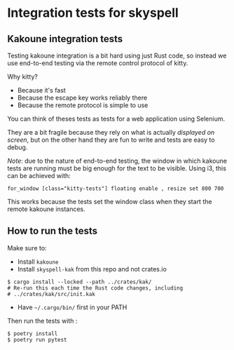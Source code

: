# Integration tests for skyspell

## Kakoune integration tests

Testing kakoune integration is a bit hard using just Rust code, so instead we use end-to-end testing
via the remote control protocol of kitty.

Why kitty?
 * Because it's fast
 * Because the escape key works reliably there
 * Because the remote protocol is simple to use

You can think of theses tests as tests for a web application using Selenium.

They are a bit fragile because they rely on what is actually *displayed on screen*,
but on the other hand they are fun to write and tests are easy to debug.

*Note*: due to the nature of end-to-end testing, the window in which kakoune tests
are running must be big enough for the text to be visible. Using i3, this can be achieved
with:

```
for_window [class="kitty-tests"] floating enable , resize set 800 700
```

This works because the tests set the window class when they start the remote kakoune instances.

## How to run the tests

Make sure to:

* Install `kakoune`
* Install `skyspell-kak` from this repo and not crates.io

```
$ cargo install --locked --path ../crates/kak/
# Re-run this each time the Rust code changes, including
# ../crates/kak/src/init.kak
```

* Have `~/.cargo/bin/` first in your PATH

Then run the tests with :

```
$ poetry install
$ poetry run pytest
```
